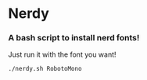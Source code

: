 # Nerdy
### A bash script to install nerd fonts!

Just run it with the font you want!

```bash
./nerdy.sh RobotoMono
```
